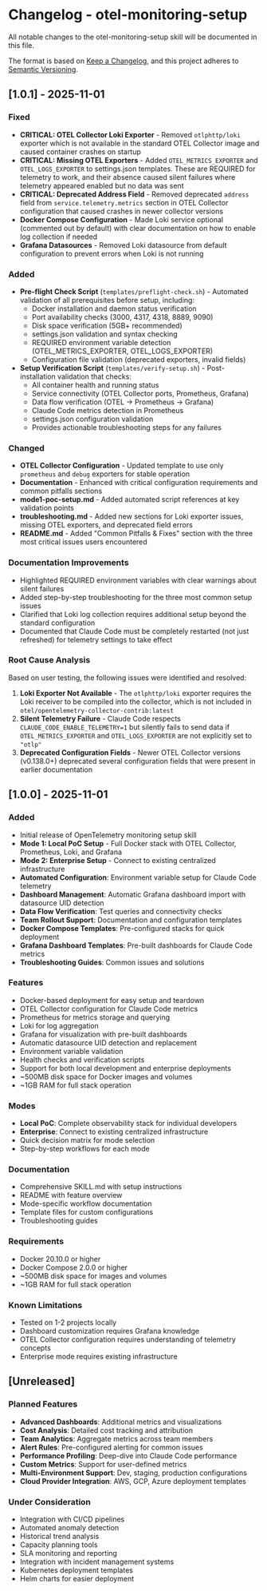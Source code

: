 # Changelog - otel-monitoring-setup

All notable changes to the otel-monitoring-setup skill will be documented in this file.

The format is based on [Keep a Changelog](https://keepachangelog.com/en/1.0.0/),
and this project adheres to [Semantic Versioning](https://semver.org/spec/v2.0.0.html).

## [1.0.1] - 2025-11-01

### Fixed
- **CRITICAL: OTEL Collector Loki Exporter** - Removed `otlphttp/loki` exporter which is not available in the standard OTEL Collector image and caused container crashes on startup
- **CRITICAL: Missing OTEL Exporters** - Added `OTEL_METRICS_EXPORTER` and `OTEL_LOGS_EXPORTER` to settings.json templates. These are REQUIRED for telemetry to work, and their absence caused silent failures where telemetry appeared enabled but no data was sent
- **CRITICAL: Deprecated Address Field** - Removed deprecated `address` field from `service.telemetry.metrics` section in OTEL Collector configuration that caused crashes in newer collector versions
- **Docker Compose Configuration** - Made Loki service optional (commented out by default) with clear documentation on how to enable log collection if needed
- **Grafana Datasources** - Removed Loki datasource from default configuration to prevent errors when Loki is not running

### Added
- **Pre-flight Check Script** (`templates/preflight-check.sh`) - Automated validation of all prerequisites before setup, including:
  - Docker installation and daemon status verification
  - Port availability checks (3000, 4317, 4318, 8889, 9090)
  - Disk space verification (5GB+ recommended)
  - settings.json validation and syntax checking
  - REQUIRED environment variable detection (OTEL_METRICS_EXPORTER, OTEL_LOGS_EXPORTER)
  - Configuration file validation (deprecated exporters, invalid fields)
- **Setup Verification Script** (`templates/verify-setup.sh`) - Post-installation validation that checks:
  - All container health and running status
  - Service connectivity (OTEL Collector ports, Prometheus, Grafana)
  - Data flow verification (OTEL → Prometheus → Grafana)
  - Claude Code metrics detection in Prometheus
  - settings.json configuration validation
  - Provides actionable troubleshooting steps for any failures

### Changed
- **OTEL Collector Configuration** - Updated template to use only `prometheus` and `debug` exporters for stable operation
- **Documentation** - Enhanced with critical configuration requirements and common pitfalls sections
- **mode1-poc-setup.md** - Added automated script references at key validation points
- **troubleshooting.md** - Added new sections for Loki exporter issues, missing OTEL exporters, and deprecated field errors
- **README.md** - Added "Common Pitfalls & Fixes" section with the three most critical issues users encountered

### Documentation Improvements
- Highlighted REQUIRED environment variables with clear warnings about silent failures
- Added step-by-step troubleshooting for the three most common setup issues
- Clarified that Loki log collection requires additional setup beyond the standard configuration
- Documented that Claude Code must be completely restarted (not just refreshed) for telemetry settings to take effect

### Root Cause Analysis
Based on user testing, the following issues were identified and resolved:
1. **Loki Exporter Not Available** - The `otlphttp/loki` exporter requires the Loki receiver to be compiled into the collector, which is not included in `otel/opentelemetry-collector-contrib:latest`
2. **Silent Telemetry Failure** - Claude Code respects `CLAUDE_CODE_ENABLE_TELEMETRY=1` but silently fails to send data if `OTEL_METRICS_EXPORTER` and `OTEL_LOGS_EXPORTER` are not explicitly set to `"otlp"`
3. **Deprecated Configuration Fields** - Newer OTEL Collector versions (v0.138.0+) deprecated several configuration fields that were present in earlier documentation

## [1.0.0] - 2025-11-01

### Added
- Initial release of OpenTelemetry monitoring setup skill
- **Mode 1: Local PoC Setup** - Full Docker stack with OTEL Collector, Prometheus, Loki, and Grafana
- **Mode 2: Enterprise Setup** - Connect to existing centralized infrastructure
- **Automated Configuration**: Environment variable setup for Claude Code telemetry
- **Dashboard Management**: Automatic Grafana dashboard import with datasource UID detection
- **Data Flow Verification**: Test queries and connectivity checks
- **Team Rollout Support**: Documentation and configuration templates
- **Docker Compose Templates**: Pre-configured stacks for quick deployment
- **Grafana Dashboard Templates**: Pre-built dashboards for Claude Code metrics
- **Troubleshooting Guides**: Common issues and solutions

### Features
- Docker-based deployment for easy setup and teardown
- OTEL Collector configuration for Claude Code metrics
- Prometheus for metrics storage and querying
- Loki for log aggregation
- Grafana for visualization with pre-built dashboards
- Automatic datasource UID detection and replacement
- Environment variable validation
- Health checks and verification scripts
- Support for both local development and enterprise deployments
- ~500MB disk space for Docker images and volumes
- ~1GB RAM for full stack operation

### Modes
- **Local PoC**: Complete observability stack for individual developers
- **Enterprise**: Connect to existing centralized infrastructure
- Quick decision matrix for mode selection
- Step-by-step workflows for each mode

### Documentation
- Comprehensive SKILL.md with setup instructions
- README with feature overview
- Mode-specific workflow documentation
- Template files for custom configurations
- Troubleshooting guides

### Requirements
- Docker 20.10.0 or higher
- Docker Compose 2.0.0 or higher
- ~500MB disk space for images and volumes
- ~1GB RAM for full stack operation

### Known Limitations
- Tested on 1-2 projects locally
- Dashboard customization requires Grafana knowledge
- OTEL Collector configuration requires understanding of telemetry concepts
- Enterprise mode requires existing infrastructure

## [Unreleased]

### Planned Features
- **Advanced Dashboards**: Additional metrics and visualizations
- **Cost Analysis**: Detailed cost tracking and attribution
- **Team Analytics**: Aggregate metrics across team members
- **Alert Rules**: Pre-configured alerting for common issues
- **Performance Profiling**: Deep-dive into Claude Code performance
- **Custom Metrics**: Support for user-defined metrics
- **Multi-Environment Support**: Dev, staging, production configurations
- **Cloud Provider Integration**: AWS, GCP, Azure deployment templates

### Under Consideration
- Integration with CI/CD pipelines
- Automated anomaly detection
- Historical trend analysis
- Capacity planning tools
- SLA monitoring and reporting
- Integration with incident management systems
- Kubernetes deployment templates
- Helm charts for easier deployment
